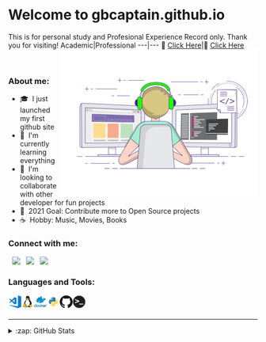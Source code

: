 <p align="right">
  <a href="https://gbcaptain.github.io"><img src="https://img.shields.io/github/issues/gbcaptain/gbcaptain.github.io" alt=""></a>
  <a href="https://gbcaptain.github.io"><img src="https://img.shields.io/github/forks/gbcaptain/gbcaptain.github.io" alt=""></a>
  <a href="https://gbcaptain.github.io"><img src="https://img.shields.io/github/stars/gbcaptain/gbcaptain.github.io" alt=""></a>
</p>

# Welcome to gbcaptain.github.io
This is for personal study and Profesional Experience Record only. Thank you for visiting!
Academic|Professional
---|---
👋 [Click Here](https://gbcaptain.github.io/Academic.html)|👋 [Click Here](https://gbcaptain.github.io/)
<img align="right" alt="GIF" src="https://github.com/gbcaptain/gbcaptain.github.io/blob/master/images/dev_desk.gif" width="400"/>

<br />

### About me:
- 🎓 &nbsp;I just launched my first github site
- 🤔 &nbsp;I'm currently learning everything
- 🔭 &nbsp;I'm looking to collaborate with other developer for fun projects
- 🌱 &nbsp;2021 Goal: Contribute more to Open Source projects
- ☕ &nbsp;Hobby: Music, Movies, Books

### Connect with me:

<p align="left">
&nbsp; <a href="https://twitter.com/Bruce_Guan" target="_blank" rel="noopener noreferrer"><img src="https://img.icons8.com/plasticine/100/000000/twitter.png" width="50" /></a>  
&nbsp; <a href="https://www.linkedin.com/in/bruce-guan-495b762b/" target="_blank" rel="noopener noreferrer"><img src="https://img.icons8.com/plasticine/100/000000/linkedin.png" width="50" /></a>
&nbsp; <a href="mailto:gbcaptain@gmail.com" target="_blank" rel="noopener noreferrer"><img src="https://img.icons8.com/plasticine/100/000000/gmail.png"  width="50" /></a>
</p>


### Languages and Tools:
[<img align="left" alt="Visual Studio Code" width="26px" src="https://raw.githubusercontent.com/github/explore/80688e429a7d4ef2fca1e82350fe8e3517d3494d/topics/visual-studio-code/visual-studio-code.png" />][webdevplaylist]
[<img align="left" alt="Liux" width="26px" src="https://raw.githubusercontent.com/github/explore/80688e429a7d4ef2fca1e82350fe8e3517d3494d/topics/linux/linux.png" />][webdevplaylist]
[<img align="left" alt="Docker" width="26px" src="https://raw.githubusercontent.com/github/explore/80688e429a7d4ef2fca1e82350fe8e3517d3494d/topics/docker/docker.png" />][webdevplaylist]
[<img align="left" alt="Python" width="26px" src="https://raw.githubusercontent.com/github/explore/80688e429a7d4ef2fca1e82350fe8e3517d3494d/topics/python/python.png" />][webdevplaylist]
[<img align="left" alt="GitHub" width="26px" src="https://raw.githubusercontent.com/github/explore/78df643247d429f6cc873026c0622819ad797942/topics/github/github.png" />][webdevplaylist]
[<img align="left" alt="Terminal" width="26px" src="https://raw.githubusercontent.com/github/explore/80688e429a7d4ef2fca1e82350fe8e3517d3494d/topics/terminal/terminal.png" />][webdevplaylist]
<br />
<br />


---

<details>
  <summary>:zap: GitHub Stats</summary>

  <img align="left" alt="gbcaptain GitHub Stats" src="https://github-readme-stats.vercel.app/api?username=gbcaptain&show_icons=true&hide_border=true" />

</details>

[webdevplaylist]: https://gbcaptain.github.io/


